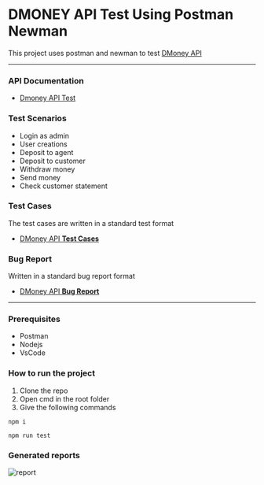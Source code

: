 # DMONEY API Test Using Postman Newman

This project uses postman and newman to test [DMoney API](http://dmoney.roadtocareer.net/)

---
### API Documentation
- [Dmoney API Test](https://documenter.getpostman.com/view/12316264/2s8ZDeUKKL)

### Test Scenarios
- Login as admin
- User creations
- Deposit to agent
- Deposit to customer
- Withdraw money
- Send money
- Check customer statement


### Test Cases
The test cases are written in a standard test format
- [DMoney API **Test Cases**](https://docs.google.com/spreadsheets/d/1OfFaWJP-qYdu_CYSqt91RDGwIn1UYZ95KDtUym4f5NE/edit?usp=sharing)

### Bug Report
Written in a standard bug report format
- [DMoney API **Bug Report**](https://docs.google.com/spreadsheets/d/149HRZVbf2dHvSBUkl85E2cmW78DyTaUisMmo0xfrZso/edit?usp=sharing)
---

### Prerequisites
- Postman
- Nodejs
- VsCode

### How to run the project
1. Clone the repo
2. Open cmd in the root folder
3. Give the following commands

```
npm i
```
```
npm run test
```

### Generated reports
![report](Screeenshots/reports_ss.jpg)
